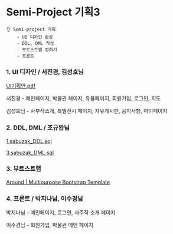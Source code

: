<h1>Semi-Project 기획3</h1>

~~~
👌 Semi-project 기획
	- UI 디자인 완성
	- DDL, DML 작성
	- 부트스트랩 정하기
	- 프론트 
~~~



### 1. UI 디자인 / 서진경, 김성호님

 [UI기획안.pdf](..\project\UI기획안.pdf) 

서진경 - 메인페이지, 박물관 페이지, 유물페이지, 회원가입, 로그인, 지도

김성호님 - 사부작소개, 특별전시 페이지, 자유게시판, 공지사항, 마이페이지



### 2. DDL, DML / 조규완님

 [1.sabuzak_DDL.sql](/blob/master/project/1.sabuzak_DDL.sql) 

 [3.sabuzak_DML.sql](..\project\3.sabuzak_DML.sql) 



### 3. 부트스트랩

[Around | Multipurpose Bootstrap Template](https://around.createx.studio/)



### 4. 프론트 / 박지나님, 이수경님

박지나님 - 메인페이지, 로그인, 사주작 소개 페이지

이수경님 - 회원가입, 박물관 메인 페이지

